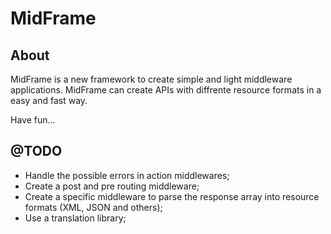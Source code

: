 # MidFrame

## About

MidFrame is a new framework to create simple and light middleware applications. MidFrame can create APIs with diffrente resource formats in a easy and fast way.

Have fun...

## @TODO

- Handle the possible errors in action middlewares;
- Create a post and pre routing middleware;
- Create a specific middleware to parse the response array into resource formats (XML, JSON and others);
- Use a translation library;
